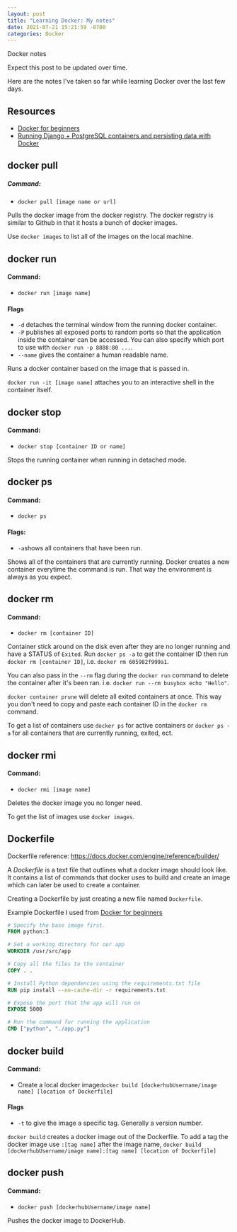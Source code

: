 ```yaml
---
layout: post
title: "Learning Docker: My notes"
date: 2021-07-21 15:21:59 -0700
categories: Docker
---
```


Docker notes

<!--more-->

Expect this post to be updated over time.

Here are the notes I've taken so far while learning Docker over the last few days.

## Resources

- [Docker for beginners](https://docker-curriculum.com/)
- [Running Django + PostgreSQL containers and persisting data with Docker](https://medium.com/shot-code/running-django-postgresql-containers-and-persisting-data-with-docker-4dd8e4dd5361)

## docker pull

##### Command:
- `docker pull [image name or url]`

Pulls the docker image from the docker registry. The docker registry is similar to Github in that it hosts a bunch of docker images.

Use `docker images` to list all of the images on the local machine.

## docker run

#### Command:
- `docker run [image name]`

#### Flags

- `-d` detaches the terminal window from the running docker container.
- `-P` publishes all exposed ports to random ports so that the application inside the container can be accessed. You can also specify which port to use with `docker run -p 8888:80 ...`.
- `--name` gives the container a human readable name.

Runs a docker container based on the image that is passed in.

`docker run -it [image name]` attaches you to an interactive shell in the container itself.

## docker stop

#### Command:
- `docker stop [container ID or name]`

Stops the running container when running in detached mode.

## docker ps

#### Command:
- `docker ps`

#### Flags:
- `-a`shows all containers that have been run.

Shows all of the containers that are currently running. Docker creates a new container everytime the command is run. That way the environment is always as you expect.

## docker rm

#### Command:
- `docker rm [container ID]`

Container stick around on the disk even after they are no longer running and have a STATUS of `Exited`. Run `docker ps -a` to get the container ID then run `docker rm [container ID]`, i.e. `docker rm 605982f999a1`.

You can also pass in the `--rm` flag during the `docker run` command to delete the container after it's been ran. i.e. `docker run --rm busybox echo "Hello"`.

`docker container prune` will delete all exited containers at once. This way you don't need to copy and paste each container ID in the `docker rm` command.

To get a list of containers use `docker ps` for active containers or `docker ps -a` for all containers that are currently running, exited, ect.

## docker rmi

#### Command:
- `docker rmi [image name]`

Deletes the docker image you no longer need.

To get the list of images use `docker images`.

## Dockerfile

Dockerfile reference: https://docs.docker.com/engine/reference/builder/

A _Dockerfile_ is a text file that outlines what a docker image should look like. It contains a list of commands that docker uses to build and create an image which can later be used to create a container.

Creating a Dockerfile by just creating a new file named `Dockerfile`.

Example Dockerfile I used from [Docker for beginners](https://docker-curriculum.com/)

```Dockerfile
# Specify the base image first.
FROM python:3

# Set a working directory for our app
WORKDIR /usr/src/app

# Copy all the files to the container
COPY . .

# Install Python dependencies using the requirements.txt file
RUN pip install --no-cache-dir -r requirements.txt

# Expose the port that the app will run on
EXPOSE 5000

# Run the command for running the application
CMD ["python", "./app.py"]
```

## docker build

#### Command:
- Create a local docker image`docker build [dockerhubUsername/image name] [location of Dockerfile]`

#### Flags

- `-t` to give the image a specific tag. Generally a version number.

`docker build` creates a docker image out of the Dockerfile. To add a tag the docker image use `:[tag name]` after the image name, `docker build [dockerhubUsername/image name]:[tag name] [location of Dockerfile]`

## docker push

#### Command:
- `docker push [dockerhubUsername/image name]`

Pushes the docker image to DockerHub.
